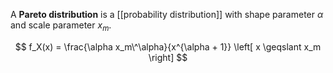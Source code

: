 A **Pareto distribution** is a [[probability distribution]] with shape parameter $\alpha$ and scale parameter $x_m$.

$$
f_X(x) = \frac{\alpha x_m\^\alpha}{x^{\alpha + 1}} \left[ x \geqslant x_m \right]
$$